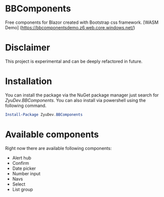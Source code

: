 # BBComponents
Free components for Blazor created with Bootstrap css framework. [WASM Demo] (https://bbcomponentsdemo.z6.web.core.windows.net/)

# Disclaimer
This project is experimental and can be deeply refactored in future.

# Installation
You can install the package via the NuGet package manager just search for *ZyuDev.BBComponents*. You can also install via powershell using the following command.

```powershell
Install-Package ZyuDev.BBComponents
```
# Available components
Right now there are available following components:
* Alert hub
* Confirm
* Date picker
* Number input
* Navs
* Select
* List group

